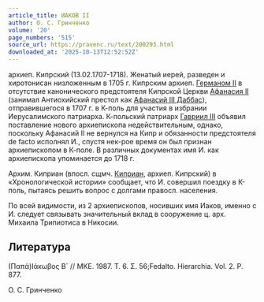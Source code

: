 ```yaml
---
article_title: ИАКОВ II
author: О. С. Гринченко
volume: '20'
page_numbers: '515'
source_url: https://pravenc.ru/text/200293.html
downloaded_at: '2025-10-13T12:52:52Z'
---
```


архиеп. Кипрский (13.02.1707-1718). Женатый иерей, разведен и хиротонисан низложенным в 1705 г. Кипрским архиеп. [Германом II](<https://pravenc.ru/text/Германом II.html>) в отсутствие канонического предстоятеля Кипрской Церкви [Афанасия II](<https://pravenc.ru/text/Афанасия II.html>) (занимал Антиохийский престол как [Афанасий III Даббас](<https://pravenc.ru/text/Афанасий III Даббас.html>)), отправившегося в 1707 г. в К-поль для участия в избрании Иерусалимского патриарха. К-польский патриарх [Гавриил III](<https://pravenc.ru/text/Гавриил III.html>) объявил поставление нового архиепископа недействительным, однако, поскольку Афанасий II не вернулся на Кипр и обязанности предстоятеля de facto исполнял И., спустя нек-рое время он был признан архиепископом в К-поле. В различных документах имя И. как архиепископа упоминается до 1718 г.

Архим. Киприан (впосл. сщмч. [Киприан](https://pravenc.ru/text/Киприан.html), архиеп. Кипрский) в «Хронологической истории» сообщает, что И. совершил поездку в К-поль, пытаясь решить вопрос с долгами правосл. населения.

По всей видимости, из 2 архиепископов, носивших имя Иаков, именно с И. следует связывать значительный вклад в сооружение ц. арх. Михаила Трипиотиса в Никосии.

## Литература

(Παπά)Ιάκωβος Β´ // ΜΚΕ. 1987. Τ. 6. Σ. 56;Fedalto. Hierarchia. Vol. 2. Р. 877.

О. С. Гринченко
